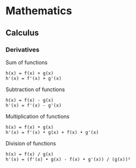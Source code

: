 # Mathematics

## Calculus

### Derivatives

Sum of functions

```
h(x) = f(x) + g(x)
h'(x) = f'(x) + g'(x)
```

Subtraction of functions

```
h(x) = f(x) - g(x)
h'(x) = f'(x) - g'(x)
```

Multiplication of functions

```
h(x) = f(x) • g(x)
h'(x) = f'(x) • g(x) + f(x) • g'(x)
```

Division of functions

```
h(x) = f(x) / g(x)
h'(x) = (f'(x) • g(x) - f(x) • g'(x)) / (g(x))²
```

